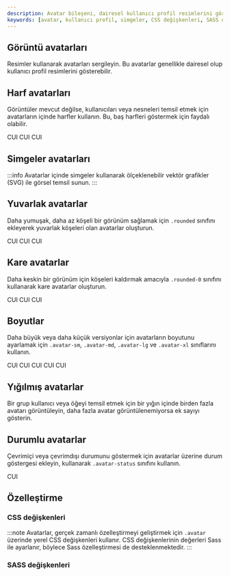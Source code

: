 ```yaml
---
description: Avatar bileşeni, dairesel kullanıcı profil resimlerini görüntülemek için kullanılır. Avatarlar insanlar veya nesneleri tasvir edebilir ve resimler, simgeler veya harfler destekler. Bu içerik, avatar bileşeninin farklı türlerini ve nasıl kullanılacağını göstermektedir.
keywords: [avatar, kullanıcı profil, simgeler, CSS değişkenleri, SASS değişkenleri, özelleştirme, bileşenler]
---
```


## Görüntü avatarları

Resimler kullanarak avatarları sergileyin. Bu avatarlar genellikle dairesel olup kullanıcı profil resimlerini gösterebilir.


## Harf avatarları

Görüntüler mevcut değilse, kullanıcıları veya nesneleri temsil etmek için avatarların içinde harfler kullanın. Bu, baş harfleri göstermek için faydalı olabilir.


CUI
CUI
CUI
## Simgeler avatarları

:::info
Avatarlar içinde simgeler kullanarak ölçeklenebilir vektör grafikler (SVG) ile görsel temsil sunun.
:::

  
    
  


  
    
  


  
    
  

## Yuvarlak avatarlar

Daha yumuşak, daha az köşeli bir görünüm sağlamak için `.rounded` sınıfını ekleyerek yuvarlak köşeleri olan avatarlar oluşturun.


CUI
CUI
CUI
## Kare avatarlar

Daha keskin bir görünüm için köşeleri kaldırmak amacıyla `.rounded-0` sınıfını kullanarak kare avatarlar oluşturun.


CUI
CUI
CUI
## Boyutlar

Daha büyük veya daha küçük versiyonlar için avatarların boyutunu ayarlamak için `.avatar-sm`, `.avatar-md`, `.avatar-lg` ve `.avatar-xl` sınıflarını kullanın.


CUI
CUI
CUI
CUI
CUI
## Yığılmış avatarlar

Bir grup kullanıcı veya öğeyi temsil etmek için bir yığın içinde birden fazla avatarı görüntüleyin, daha fazla avatar görüntülenemiyorsa ek sayıyı gösterin.

  

## Durumlu avatarlar

Çevrimiçi veya çevrimdışı durumunu göstermek için avatarlar üzerine durum göstergesi ekleyin, kullanarak `.avatar-status` sınıfını kullanın.

  


  CUI
  

## Özelleştirme

### CSS değişkenleri

:::note
Avatarlar, gerçek zamanlı özelleştirmeyi geliştirmek için `.avatar` üzerinde yerel CSS değişkenleri kullanır. CSS değişkenlerinin değerleri Sass ile ayarlanır, böylece Sass özelleştirmesi de desteklenmektedir.
:::

### SASS değişkenleri

